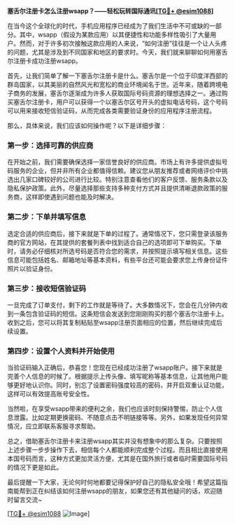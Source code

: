 **塞舌尔注册卡怎么注册wsapp？——轻松玩转国际通讯[[TG💪+ @esim1088](https://t.me/s/esim1088)]**

在当今这个全球化的时代，手机应用程序已经成为了我们生活中不可或缺的一部分。其中，wsapp（假设为某款应用）以其便捷性和功能多样性吸引了大量用户。然而，对于许多初次接触这款应用的人来说，“如何注册”往往是一个让人头疼的问题，尤其是涉及到不同国家和地区的要求时。今天，我们就来聊聊如何用塞舌尔注册卡成功注册wsapp。

首先，让我们简单了解一下塞舌尔注册卡是什么。塞舌尔是一个位于印度洋西部的群岛国家，以其美丽的自然风光和宽松的商业环境闻名于世。近年来，随着跨境电子商务的发展，塞舌尔逐渐成为许多人获取国际号码资源的理想选择之一。通过购买塞舌尔注册卡，用户可以获得一个以塞舌尔区号开头的虚拟电话号码，这个号码可以用来接收短信验证码，从而完成各类需要验证身份的应用程序注册流程。

那么，具体来说，我们应该如何操作呢？以下是详细步骤：

### 第一步：选择可靠的供应商

在开始之前，我们需要确保选择一家信誉良好的供应商。市场上有许多提供虚拟号码服务的企业，但并非所有企业都值得信赖。建议您从朋友推荐或者网络评价中挑选出几家口碑较好的公司进行比较。特别注意查看他们的客户反馈、服务条款以及隐私保护政策。此外，尽量选择那些支持多种支付方式并且提供清晰退款政策的服务商，这样即使遇到问题也能及时解决。

### 第二步：下单并填写信息

选定合适的供应商后，接下来就是下单的过程了。通常情况下，您只需登录该服务商的官方网站，在其提供的套餐列表中找到适合自己的选项即可下单购买。下单时，请务必仔细核对所选号码是否符合您的需求，并按照提示填写相关信息。这些信息可能包括姓名、邮箱地址等基本资料，有些平台还可能会要求您上传身份证件照片以验证身份。

### 第三步：接收短信验证码

一旦完成了订单支付，剩下的工作就是等待了。大多数情况下，您会在几分钟内收到一条包含验证码的短信。这条短信会发送到您刚刚购买的那个塞舌尔注册卡上。收到之后，您可以将其复制粘贴至wsapp注册页面相应的位置，然后继续完成后续设置。

### 第四步：设置个人资料并开始使用

当验证码输入正确后，恭喜您！您现在已经成功注册了wsapp账户。接下来就是完善个人信息的时候了。根据提示上传头像、填写昵称等基本信息，让其他用户能够更好地认识你。同时，别忘了设置密码强度较高的密码，并开启双重认证功能，这样可以有效提高账号安全性。

当然啦，在享受wsapp带来的便利之余，我们也应该时刻保持警惕，防止个人信息泄露。比如定期更换密码、不随意点击不明链接等等。另外，如果发现任何异常情况，应立即联系客服寻求帮助。

总之，借助塞舌尔注册卡来注册wsapp其实并没有想象中的那么复杂。只要按照上述步骤一步步操作下去，相信每个人都能顺利完成整个过程。而且相比直接使用本国号码而言，这种方式更加灵活方便，尤其是在国外旅行或者临时需要国际号码的情况下更是如此。

最后提醒一下大家，无论何时何地都要记得保护好自己的隐私安全哦！希望这篇指南能帮到正在纠结该如何注册wsapp的朋友，如果您还有其他疑问的话，欢迎随时留言交流~

[[TG💪+ @esim1088](https://t.me/s/esim1088) ![Image](https://i.postimg.cc/4NQfJmqS/Snipaste-2025-05-13-00-14-12.png)]